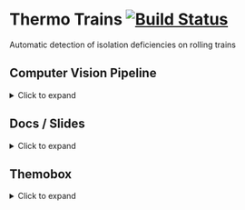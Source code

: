 # Thermo Trains [![Build Status](https://travis-ci.com/sebastianhaeni/thermotrains.svg?token=qgj44e18REfhtFnW25Z2&branch=master)](https://travis-ci.com/sebastianhaeni/thermotrains)

Automatic detection of isolation deficiencies on rolling trains

## Computer Vision Pipeline
<details>
  <summary>Click to expand</summary>
  
  ### Getting started
  
  * Install OpenCV on your machine and add the `bin` directory to your `PATH` variable.
  * To run the Java program, add `-Djava.library.path=lib` as VM option.
  
</details>

## Docs / Slides
<details>
  <summary>Click to expand</summary>
    
  ### Prerequisites

  * [PrinceXML](https://www.princexml.com)
  * [Node.js](https://nodejs.org/en)
    
  ### Getting started

  Execute the following command to install all the dependencies:
   
  `npm install`
  
  **Useful commands:**
  
  * serve docs: `npm run docs`
  * serve slides: `npm run slides`
  * create PDF file: `npm run build`

</details>

## Themobox
<details>
  <summary>Click to expand</summary>
    
  ### Prerequisites
  
  * Visual Studio
  * [FLIR Atlas SDK 5.0](http://flir.custhelp.com/app/devResources/fl_devResources) (needs registration)
    * also install the following from that page:
    * Bonjour: 64-bit
    * Pleora: 64-bit
  * Docker (to easily create a redis instance)
  
  ### Redis
  
  To create a local redis instance, use the following command:
  
    docker run -p 6379:6379 --name thermobox-redis -d redis
  
  To connect to it and execute commands, use the following command:
  
    docker run -it --link thermobox-redis:redis --rm redis redis-cli -h redis -p 6379
  
  #### Pub commands
  
  * `publish cmd:capture:start <timestamp>` Start capturing
  * `publish cmd:capture:stop <timestamp>` Stop capturing and send the artifacts via `cmd:delivery:upload`
  * `publish cmd:delivery:upload <file>` Uploads the file to a remote server

</details>
